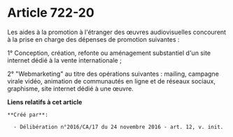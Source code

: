 # Article 722-20

Les aides à la promotion à l'étranger des œuvres audiovisuelles concourent à la prise en charge des dépenses de promotion
suivantes :

1° Conception, création, refonte ou aménagement substantiel d'un site internet dédié à la vente internationale ;

2° "Webmarketing" au titre des opérations suivantes : mailing, campagne virale vidéo, animation de communautés en ligne et de
réseaux sociaux, graphisme, site internet dédié à une œuvre.

**Liens relatifs à cet article**

	**Créé par**:

	  - Délibération n°2016/CA/17 du 24 novembre 2016 - art. 12, v. init.
